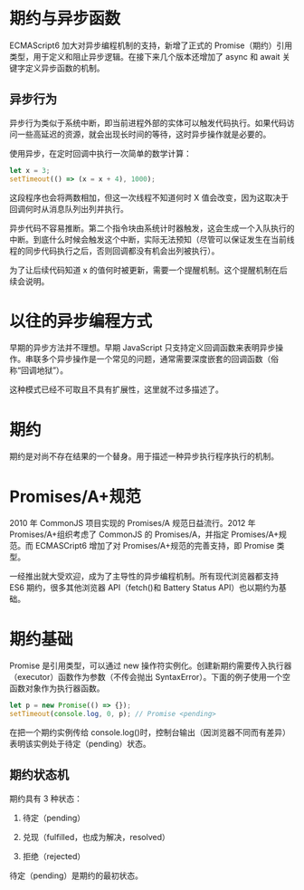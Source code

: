 # 期约与异步函数

ECMAScript6 加大对异步编程机制的支持，新增了正式的 Promise（期约）引用类型，用于定义和阻止异步逻辑。在接下来几个版本还增加了 async 和 await 关键字定义异步函数的机制。

## 异步行为

异步行为类似于系统中断，即当前进程外部的实体可以触发代码执行。如果代码访问一些高延迟的资源，就会出现长时间的等待，这时异步操作就是必要的。

使用异步，在定时回调中执行一次简单的数学计算：

```javascript
let x = 3;
setTimeout(() => (x = x + 4), 1000);
```

这段程序也会将两数相加，但这一次线程不知道何时 X 值会改变，因为这取决于回调何时从消息队列出列并执行。

异步代码不容易推断。第二个指令块由系统计时器触发，这会生成一个入队执行的中断。到底什么时候会触发这个中断，实际无法预知（尽管可以保证发生在当前线程的同步代码执行之后，否则回调都没有机会出列被执行）。

为了让后续代码知道 x 的值何时被更新，需要一个提醒机制。这个提醒机制在后续会说明。

# 以往的异步编程方式

早期的异步方法并不理想。早期 JavaScript 只支持定义回调函数来表明异步操作。串联多个异步操作是一个常见的问题，通常需要深度嵌套的回调函数（俗称“回调地狱”）。

这种模式已经不可取且不具有扩展性，这里就不过多描述了。

# 期约

期约是对尚不存在结果的一个替身。用于描述一种异步执行程序执行的机制。

# Promises/A+规范

2010 年 CommonJS 项目实现的 Promises/A 规范日益流行。2012 年 Promises/A+组织考虑了 CommonJS 的 Promises/A，并指定 Promises/A+规范。而 ECMASCript6 增加了对 Promises/A+规范的完善支持，即 Promise 类型。

一经推出就大受欢迎，成为了主导性的异步编程机制。所有现代浏览器都支持 ES6 期约，很多其他浏览器 API（fetch()和 Battery Status API）也以期约为基础。

# 期约基础

Promise 是引用类型，可以通过 new 操作符实例化。创建新期约需要传入执行器（executor）函数作为参数（不传会抛出 SyntaxError）。下面的例子使用一个空函数对象作为执行器函数。

```javascript
let p = new Promise(() => {});
setTimeout(console.log, 0, p); // Promise <pending>
```

在把一个期约实例传给 console.log()时，控制台输出（因浏览器不同而有差异）表明该实例处于待定（pending）状态。

## 期约状态机

期约具有 3 种状态：

1. 待定（pending）

2. 兑现（fulfilled，也成为解决，resolved）

3. 拒绝（rejected）

待定（pending）是期约的最初状态。
